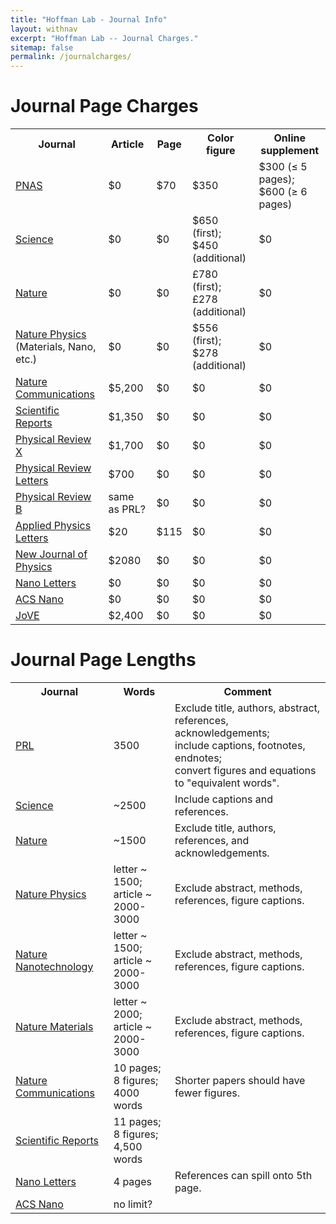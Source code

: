```yaml
---
title: "Hoffman Lab - Journal Info"
layout: withnav
excerpt: "Hoffman Lab -- Journal Charges."
sitemap: false
permalink: /journalcharges/
---
```


# Journal Page Charges

<table class="materials table">

<tbody><tr>
<th>Journal</th>
<th>Article</th>
<th>Page</th>
<th>Color figure</th>
<th>Online supplement</th>
</tr>

<tr>
<td><a href="http://www.pnas.org/site/authors/fees.xhtml">PNAS</a></td>
<td>$0</td>
<td>$70</td>
<td>$350</td>
<td>$300 (≤ 5 pages);<br>$600 (≥ 6 pages)</td>
</tr><tr>

</tr><tr>
<td><a href="http://www.sciencemag.org/site/feature/contribinfo/prep/prep_init.xhtml">Science</a></td>
<td>$0</td>
<td>$0</td>
<td>$650 (first);<br>$450 (additional)</td>
<td>$0</td>
</tr><tr>

</tr><tr>
<td><a href="http://www.nature.com/nature/authors/gta/#a5.9">Nature</a></td>
<td>$0</td>
<td>$0</td>
<td>£780 (first);<br>£278 (additional)</td>
<td>$0</td>
</tr><tr>

</tr><tr>
<td><a href="http://www.nature.com/nphys/authors/submit/index.html#costs">Nature Physics</a><br>(Materials, Nano, etc.)</td>
<td>$0</td>
<td>$0</td>
<td>$556 (first);<br>$278 (additional)</td>
<td>$0</td>
</tr><tr>

</tr><tr>
<td><a href="http://www.nature.com/ncomms/open_access/index.html">Nature Communications</a></td>
<td>$5,200</td>
<td>$0</td>
<td>$0</td>
<td>$0</td>
</tr><tr>

</tr><tr>
<td><a href="http://www.nature.com/srep/authors/index.html#costs">Scientific Reports</a></td>
<td>$1,350</td>
<td>$0</td>
<td>$0</td>
<td>$0</td>
</tr><tr>

</tr><tr>
<td><a href="https://journals.aps.org/prx/about">Physical Review X</a></td>
<td>$1,700</td>
<td>$0</td>
<td>$0</td>
<td>$0</td>
</tr><tr>

</tr><tr>
<td><a href="http://publish.aps.org/authors/publication-charges-physical-review-letters">Physical Review Letters</a></td>
<td>$700</td>
<td>$0</td>
<td>$0</td>
<td>$0</td>
</tr><tr>

</tr><tr>
<td><a href="http://prb.aps.org/authors/publication-charges-physical-review">Physical Review B</a></td>
<td>same as PRL?</td>
<td>$0</td>
<td>$0</td>
<td>$0</td>
</tr><tr>

</tr><tr>
<td><a href="http://scitation.aip.org/content/aip/journal/apl/info/about">Applied Physics Letters</a></td>
<td>$20</td>
<td>$115</td>
<td>$0</td>
<td>$0</td>
</tr><tr>

</tr><tr>
<td><a href="http://iopscience.iop.org/1367-2630/page/Article%20charge">New Journal of Physics</a></td>
<td>$2080</td>
<td>$0</td>
<td>$0</td>
<td>$0</td>
</tr><tr>

</tr><tr>
<td><a href="http://pubs.acs.org/paragonplus/submission/nalefd/nalefd_authguide.pdf">Nano Letters</a></td>
<td>$0</td>
<td>$0</td>
<td>$0</td>
<td>$0</td>
</tr><tr>

</tr><tr>
<td><a href="http://pubs.acs.org/paragonplus/submission/ancac3/ancac3_authguide.pdf">ACS Nano</a></td>
<td>$0</td>
<td>$0</td>
<td>$0</td>
<td>$0</td>
</tr><tr>

</tr><tr>
<td><a href="http://www.jove.com/publish">JoVE</a></td>
<td>$2,400</td>
<td>$0</td>
<td>$0</td>
<td>$0</td>
</tr><tr>

</tr></tbody></table>

# Journal Page Lengths

<table class="table" width="800">

<tbody><tr>
<th>Journal</th>
<th>Words</th>
<th>Comment</th>
</tr>

<tr>
<td><a href="http://publish.aps.org/authors/length-guide">PRL</a></td>
<td>3500</td>
<td>Exclude title, authors, abstract, references, acknowledgements;<br>
include captions, footnotes, endnotes;<br>
convert figures and equations to "equivalent words".</td>
</tr>

<tr>
<td><a href="http://www.sciencemag.org/site/feature/contribinfo/prep/gen_info.xhtml">Science</a></td>
<td>~2500</td>
<td>Include captions and references.</td>
</tr>

<tr>
<td><a href="http://www.nature.com/nature/authors/gta/#a1.2">Nature</a></td>
<td>~1500</td>
<td>Exclude title, authors, references, and acknowledgements.</td>
</tr>

<tr>
<td><a href="http://www.nature.com/nphys/guide-to-authors/content-types">Nature Physics</a></td>
<td>letter ~ 1500;<br>article ~ 2000-3000</td>
<td>Exclude abstract, methods, references, figure captions.</td>
</tr>

<tr>
<td><a href="http://www.nature.com/nnano/authors/article_types/index.html">Nature Nanotechnology</a></td>
<td>letter ~ 1500;<br>article ~ 2000-3000</td>
<td>Exclude abstract, methods, references, figure captions.</td>
</tr>

<tr>
<td><a href="http://www.nature.com/nmat/authors/article_types/index.html#letter">Nature Materials</a></td>
<td>letter ~ 2000;<br>article ~ 2000-3000</td>
<td>Exclude abstract, methods, references, figure captions.</td>
</tr>
	
<tr>
<td><a href="http://www.nature.com/ncomms/authors/content_types.html">Nature Communications</a></td>
<td>10 pages; 8 figures;<br>4000 words</td>
<td>Shorter papers should have fewer figures.</td>
</tr>

<tr>
<td><a href="http://www.nature.com/srep/authors/index.html#format">Scientific Reports</a></td>
<td>11 pages; 8 figures;<br>4,500 words</td>
<td></td>
</tr>

<tr>
<td><a href="http://pubs.acs.org/paragonplus/submission/nalefd/nalefd_authguide.pdf">Nano Letters</a></td>
<td>4 pages</td>
<td>References can spill onto 5th page.</td>
</tr>

<tr>
<td><a href="http://pubs.acs.org/paragonplus/submission/ancac3/ancac3_authguide.pdf">ACS Nano</a></td>
<td>no limit?</td>
<td></td>
</tr>


</tbody></table>